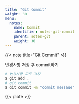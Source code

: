 ```yaml
---
title: "Git Commit"
weight: 30
menu:
  notes:
    name: Commit
    identifier: notes-git-commit
    parent: notes-git
    weight: 30
---
```



<!-- Git Commit -->
{{< note title="Git Commit" >}}

변경사항 저장 후 commit하기
```bash
# 변경사항 모두 저장
$ git add .
# git commit
$ git commit -m "commit message"
```
{{< /note >}}

